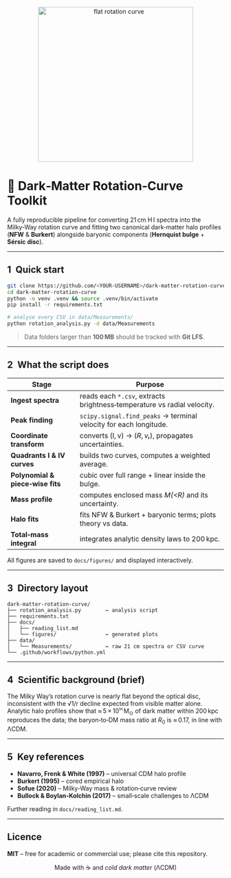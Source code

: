 <p align="center">
  <img width="360" src="docs/figures/rotation_curve_banner.jpg" alt="flat rotation curve">
</p>

# 🌌  Dark‑Matter Rotation‑Curve Toolkit

A fully reproducible pipeline for converting 21 cm H I spectra into the Milky‑Way
rotation curve and fitting two canonical dark‑matter halo profiles
(**NFW** & **Burkert**) alongside baryonic components
(**Hernquist bulge** + **Sérsic disc**).

---

## 1 Quick start

```bash
git clone https://github.com/<YOUR-USERNAME>/dark-matter-rotation-curve.git
cd dark-matter-rotation-curve
python -m venv .venv && source .venv/bin/activate
pip install -r requirements.txt

# analyse every CSV in data/Measurements/
python rotation_analysis.py -d data/Measurements
```

> Data folders larger than **100 MB** should be tracked with **Git LFS**.

---

## 2 What the script does

| Stage | Purpose |
|-------|---------|
| **Ingest spectra** | reads each `*.csv`, extracts brightness‑temperature vs radial velocity. |
| **Peak finding** | `scipy.signal.find_peaks` → terminal velocity for each longitude. |
| **Coordinate transform** | converts (l, v) → (*R*, *vₜ*), propagates uncertainties. |
| **Quadrants I & IV curves** | builds two curves, computes a weighted average. |
| **Polynomial & piece‑wise fits** | cubic over full range + linear inside the bulge. |
| **Mass profile** | computes enclosed mass *M(<R)* and its uncertainty. |
| **Halo fits** | fits NFW & Burkert + baryonic terms; plots theory vs data. |
| **Total‑mass integral** | integrates analytic density laws to 200 kpc. |

All figures are saved to `docs/figures/` and displayed interactively.

---

## 3 Directory layout

```
dark-matter-rotation-curve/
├── rotation_analysis.py        ← analysis script
├── requirements.txt
├── docs/
│   ├── reading_list.md
│   └── figures/                ← generated plots
├── data/
│   └── Measurements/           ← raw 21 cm spectra or CSV curve
└── .github/workflows/python.yml
```

---

## 4 Scientific background (brief)

The Milky Way’s rotation curve is nearly flat beyond the optical disc,
inconsistent with the √1/r decline expected from visible matter alone.
Analytic halo profiles show that ≈ 5 × 10¹¹ M<sub>⊙</sub> of dark matter within
200 kpc reproduces the data; the baryon‑to‑DM mass ratio at *R*<sub>0</sub> is
≈ 0.17, in line with ΛCDM.

---

## 5 Key references

* **Navarro, Frenk & White (1997)** – universal CDM halo profile  
* **Burkert (1995)** – cored empirical halo  
* **Sofue (2020)** – Milky‑Way mass & rotation‑curve review  
* **Bullock & Boylan‑Kolchin (2017)** – small‑scale challenges to ΛCDM  

Further reading in `docs/reading_list.md`.

---

## Licence

**MIT** – free for academic or commercial use; please cite this repository.

<p align="center">Made with ☕ and <em>cold dark matter</em> (ΛCDM)</p>
